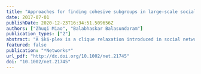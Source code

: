 ```yaml
---
title: "Approaches for finding cohesive subgroups in large-scale social networks via maximum $k$-plex detection"
date: 2017-07-01
publishDate: 2020-12-23T16:34:51.509656Z
authors: ["Zhuqi Miao", "Balabhaskar Balasundaram"]
publication_types: ["2"]
abstract: "A $k$-plex is a clique relaxation introduced in social network analysis to model cohesive social subgroups that allows for a limited number of non-adjacent vertices (strangers) inside the cohesive subgroup. Several exact algorithms and heuristic approaches to find a maximum-size $k$-plex in the graph have been developed recently for this NP-hard problem. This article develops a  emphgreedy randomized adaptive search procedure (GRASP) for the maximum $k$-plex problem. We offer a key improvement in the design of the construction procedure that alleviates a drawback observed in multiple past studies. In existing construction heuristics, $k$-plexes found for smaller values of parameter $k$ are sometimes not found for larger $k$ even though they are feasible; instead inferior solutions are found. We identify the reasons behind this behavior and address these in our new construction procedure. We then show that an existing exact algorithm for solving this problem on power-law graphs can be considerably enhanced by using GRASP. The overall approach is able to solve the problem to optimality on massive social networks, including some with several million vertices and edges. These are orders of magnitude larger than the largest real-life social networks on which this problem has been solved to optimality in the current literature."
featured: false
publication: "*Networks*"
url_pdf: "http://dx.doi.org/10.1002/net.21745"
doi: "10.1002/net.21745"
---
```


